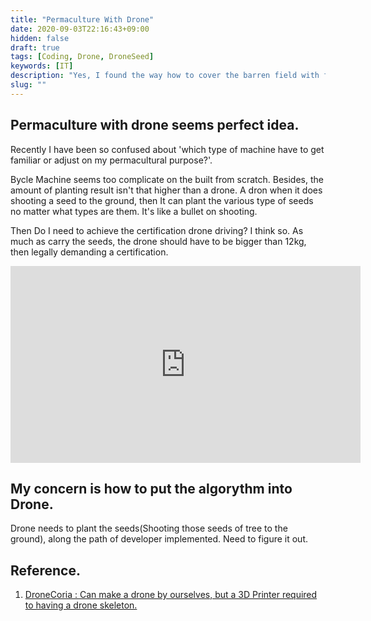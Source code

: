```yaml
---
title: "Permaculture With Drone"
date: 2020-09-03T22:16:43+09:00
hidden: false
draft: true
tags: [Coding, Drone, DroneSeed]
keywords: [IT]
description: "Yes, I found the way how to cover the barren field with forest. A drone. It's a key to revive eco system and this planet. We got the hope"
slug: ""
---
```


## Permaculture with drone seems perfect idea.

Recently I have been so confused about 'which type of machine have to get familiar or adjust on my permacultural purpose?'.

Bycle Machine seems too complicate on the built from scratch.
Besides, the amount of planting result isn't that higher than a drone.
A dron when it does shooting a seed to the ground, then It can plant the various type of seeds no matter what types are them.
It's like a bullet on shooting.

Then Do I need to achieve the certification drone driving?
I think so. As much as carry the seeds, the drone should have to be bigger than 12kg, then legally demanding a certification.

<iframe style="float:center;"width="560" height="315" src="https://www.youtube.com/embed/U7nJBFjKqAY?start=315" frameborder="0" allow="accelerometer; autoplay; encrypted-media; gyroscope; picture-in-picture" allowfullscreen></iframe>

## My concern is how to put the algorythm into Drone.

Drone needs to plant the seeds(Shooting those seeds of tree to the ground), along the path of developer implemented.
Need to figure it out.

## Reference.

1. [DroneCoria : Can make a drone by ourselves, but a 3D Printer required to having a drone skeleton.](https://www.youtube.com/watch?v=DfgaoRuz7Y4)

